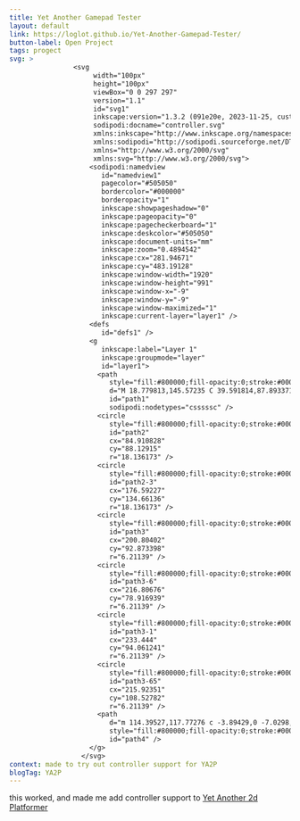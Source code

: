 ```yaml
---
title: Yet Another Gamepad Tester
layout: default
link: https://loglot.github.io/Yet-Another-Gamepad-Tester/
button-label: Open Project
tags: progect
svg: >                     
                <svg
                     width="100px"
                     height="100px"
                     viewBox="0 0 297 297"
                     version="1.1"
                     id="svg1"
                     inkscape:version="1.3.2 (091e20e, 2023-11-25, custom)"
                     sodipodi:docname="controller.svg"
                     xmlns:inkscape="http://www.inkscape.org/namespaces/inkscape"
                     xmlns:sodipodi="http://sodipodi.sourceforge.net/DTD/sodipodi-0.dtd"
                     xmlns="http://www.w3.org/2000/svg"
                     xmlns:svg="http://www.w3.org/2000/svg">
                    <sodipodi:namedview
                       id="namedview1"
                       pagecolor="#505050"
                       bordercolor="#000000"
                       borderopacity="1"
                       inkscape:showpageshadow="0"
                       inkscape:pageopacity="0"
                       inkscape:pagecheckerboard="1"
                       inkscape:deskcolor="#505050"
                       inkscape:document-units="mm"
                       inkscape:zoom="0.4894542"
                       inkscape:cx="281.94671"
                       inkscape:cy="483.19128"
                       inkscape:window-width="1920"
                       inkscape:window-height="991"
                       inkscape:window-x="-9"
                       inkscape:window-y="-9"
                       inkscape:window-maximized="1"
                       inkscape:current-layer="layer1" />
                    <defs
                       id="defs1" />
                    <g
                       inkscape:label="Layer 1"
                       inkscape:groupmode="layer"
                       id="layer1">
                      <path
                         style="fill:#800000;fill-opacity:0;stroke:#000000;stroke-width:9.80056;stroke-linecap:round;stroke-linejoin:round;stroke-dasharray:none"
                         d="M 18.779813,145.57235 C 39.591814,87.893371 21.180651,46.104106 145.43571,43.674757 c 118.53448,-2.317507 96.27845,31.293342 124.87201,94.762053 24.79978,55.04766 18.09083,89.19428 -29.1368,90.97816 -51.69582,1.95267 -3.56778,-60.65212 -88.00503,-61.24673 C 68.728618,167.57359 99.649311,230.00961 50.889763,229.41497 2.1302146,228.82035 5.6979847,197.89966 18.779813,145.57235 Z"
                         id="path1"
                         sodipodi:nodetypes="csssssc" />
                      <circle
                         style="fill:#800000;fill-opacity:0;stroke:#000000;stroke-width:9.80056;stroke-linecap:round;stroke-linejoin:round;stroke-dasharray:none"
                         id="path2"
                         cx="84.910828"
                         cy="88.12915"
                         r="18.136173" />
                      <circle
                         style="fill:#800000;fill-opacity:0;stroke:#000000;stroke-width:9.80056;stroke-linecap:round;stroke-linejoin:round;stroke-dasharray:none"
                         id="path2-3"
                         cx="176.59227"
                         cy="134.66136"
                         r="18.136173" />
                      <circle
                         style="fill:#800000;fill-opacity:0;stroke:#000000;stroke-width:6.29999;stroke-linecap:round;stroke-linejoin:round;stroke-dasharray:none"
                         id="path3"
                         cx="200.80402"
                         cy="92.873398"
                         r="6.21139" />
                      <circle
                         style="fill:#800000;fill-opacity:0;stroke:#000000;stroke-width:6.29999;stroke-linecap:round;stroke-linejoin:round;stroke-dasharray:none"
                         id="path3-6"
                         cx="216.80676"
                         cy="78.916939"
                         r="6.21139" />
                      <circle
                         style="fill:#800000;fill-opacity:0;stroke:#000000;stroke-width:6.29999;stroke-linecap:round;stroke-linejoin:round;stroke-dasharray:none"
                         id="path3-1"
                         cx="233.444"
                         cy="94.061241"
                         r="6.21139" />
                      <circle
                         style="fill:#800000;fill-opacity:0;stroke:#000000;stroke-width:6.29999;stroke-linecap:round;stroke-linejoin:round;stroke-dasharray:none"
                         id="path3-65"
                         cx="215.92351"
                         cy="108.52782"
                         r="6.21139" />
                      <path
                         d="m 114.39527,117.77276 c -3.89429,0 -7.0298,3.13472 -7.0298,7.029 v 3.51965 h -4.1347 c -3.777055,0 -6.817927,3.04087 -6.817927,6.81791 0,3.77705 3.040872,6.81793 6.817927,6.81793 h 4.1347 v 3.93311 c 0,3.89429 3.1355,7.029 7.0298,7.029 3.89429,0 7.029,-3.13471 7.029,-7.029 v -3.93311 h 4.96244 c 3.77706,0 6.81713,-3.04087 6.81713,-6.81793 0,-3.77706 -3.04007,-6.81791 -6.81713,-6.81791 h -4.96244 v -3.51965 c 0,-3.89428 -3.13472,-7.029 -7.029,-7.029 z"
                         style="fill:#800000;fill-opacity:0;stroke:#000000;stroke-width:7.91025;stroke-linecap:round;stroke-linejoin:round;stroke-dasharray:none"
                         id="path4" />
                    </g>
                  </svg>
context: made to try out controller support for YA2P
blogTag: YA2P
---
```

this worked, and made me add controller support to [Yet Another 2d Platformer](./100YA2P.html)